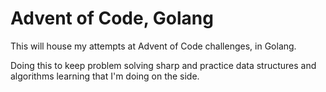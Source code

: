 # Advent of Code, Golang

This will house my attempts at Advent of Code challenges, in Golang.

Doing this to keep problem solving sharp and practice data structures
and algorithms learning that I'm doing on the side.
